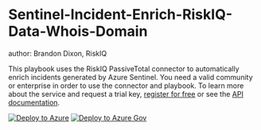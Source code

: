 # Sentinel-Incident-Enrich-RiskIQ-Data-Whois-Domain
author: Brandon Dixon, RiskIQ

This playbook uses the RiskIQ PassiveTotal connector to automatically enrich incidents generated by Azure Sentinel. You need a valid community or enterprise in order to use the connector and playbook. To learn more about the service and request a trial key, [register for free](https://community.riskiq.com/) or see the [API documentation](https://api.passivetotal.org/index.html).

[![Deploy to Azure](https://aka.ms/deploytoazurebutton)]("https://portal.azure.com/#create/Microsoft.Template/uri/https%3A%2F%2Fraw.githubusercontent.com%2FAzure%2FAzure-Sentinel%2Fmaster%2FPlaybooks%2FSentinel-Incident-Enrich-RiskIQ-Data-Whois-Domain%2Fazuredeploy.json)
[![Deploy to Azure Gov](https://aka.ms/deploytoazuregovbutton)]("https://portal.azure.us/#create/Microsoft.Template/uri/https%3A%2F%2Fraw.githubusercontent.com%2FAzure%2FAzure-Sentinel%2Fmaster%2FPlaybooks%2FSentinel-Incident-Enrich-RiskIQ-Data-Whois-Domain%2Fazuredeploy.json)